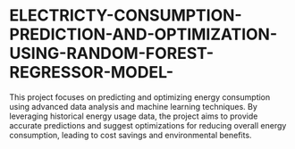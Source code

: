 # ELECTRICTY-CONSUMPTION-PREDICTION-AND-OPTIMIZATION-USING-RANDOM-FOREST-REGRESSOR-MODEL-
This project focuses on predicting and optimizing energy consumption using advanced data analysis and machine learning techniques. By leveraging historical energy usage data, the project aims to provide accurate predictions and suggest optimizations for reducing overall energy consumption, leading to cost savings and environmental benefits.
